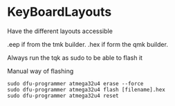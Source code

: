 # KeyBoardLayouts
Have the different layouts accessible

.eep if from the tmk builder.
.hex if form the qmk builder.

Always run the tqk as sudo to be able to flash it 

Manual way of flashing
```
sudo dfu-programmer atmega32u4 erase --force
sudo dfu-programmer atmega32u4 flash [filename].hex
sudo dfu-programmer atmega32u4 reset
```

